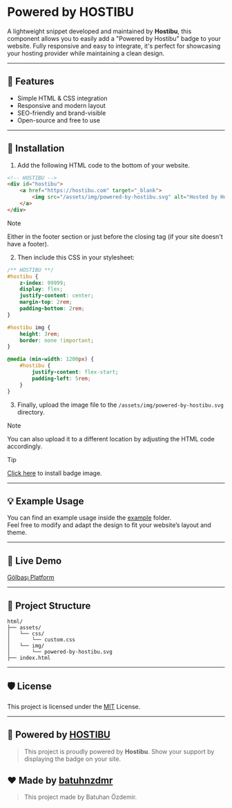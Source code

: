# Powered by HOSTIBU

A lightweight snippet developed and maintained by **Hostibu**, this component allows you to easily add a "Powered by Hostibu" badge to your website. Fully responsive and easy to integrate, it's perfect for showcasing your hosting provider while maintaining a clean design.

---

## 🧩 Features

- Simple HTML & CSS integration
- Responsive and modern layout
- SEO-friendly and brand-visible
- Open-source and free to use

---

## 🔧 Installation

1. Add the following HTML code to the bottom of your website.

```html
<!-- HOSTIBU -->
<div id="hostibu">
    <a href="https://hostibu.com" target="_blank">
        <img src="/assets/img/powered-by-hostibu.svg" alt="Hosted by Hostibu.">
    </a>
</div>
```

> [!NOTE]
> Either in the footer section or just before the closing </body> tag (if your site doesn't have a footer).

2. Then include this CSS in your stylesheet:

```css
/** HOSTIBU **/
#hostibu {
    z-index: 99999;
    display: flex;
    justify-content: center;
    margin-top: 2rem;
    padding-bottom: 2rem;
}

#hostibu img {
    height: 3rem;
    border: none !important;
}

@media (min-width: 1200px) {
    #hostibu {
        justify-content: flex-start;
        padding-left: 5rem;
    }
}
```

3. Finally, upload the image file to the ``/assets/img/powered-by-hostibu.svg`` directory.

> [!NOTE]
> You can also upload it to a different location by adjusting the HTML code accordingly.

> [!TIP]
> [Click here](BADGE.md) to install badge image.

---

## 💡 Example Usage

You can find an example usage inside the [example](/example) folder.  
Feel free to modify and adapt the design to fit your website’s layout and theme.

---

## 🧪 Live Demo
[Gölbaşı Platform](https://golbasiplatform.com)

---

## 📂 Project Structure

```
html/
├── assets/
│   └── css/
│       └── custom.css
│   └── img/
│       └── powered-by-hostibu.svg
├── index.html
```

---

## 🛡️ License

This project is licensed under the [MIT](LICENSE) License.

---

## 💼 Powered by [HOSTIBU](https://hostibu.com)

> This project is proudly powered by **Hostibu**. Show your support by displaying the badge on your site.

## ❤️ Made by [batuhnzdmr](https://github.com/batuhnzdmr)
> This project made by Batuhan Özdemir.
